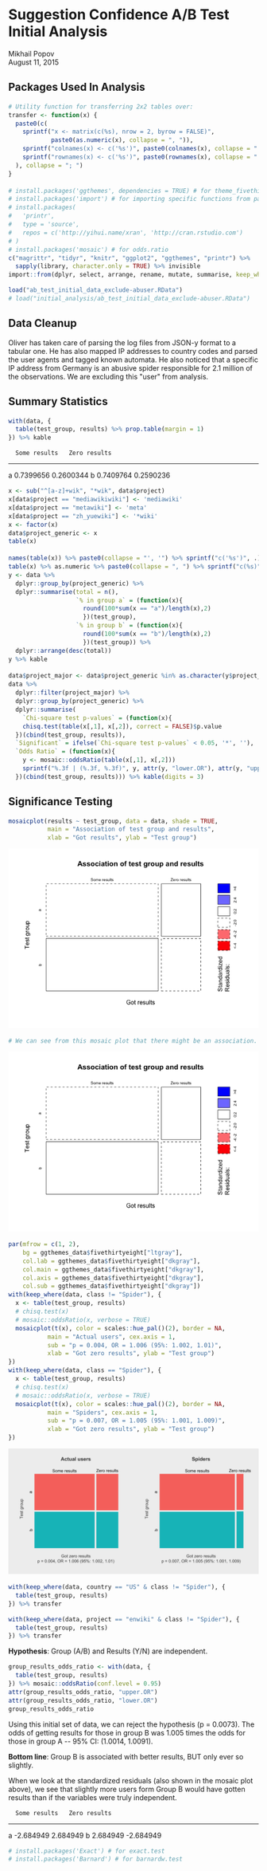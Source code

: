 # Suggestion Confidence A/B Test Initial Analysis
Mikhail Popov  
August 11, 2015  

## Packages Used In Analysis


```r
# Utility function for transferring 2x2 tables over:
transfer <- function(x) {
  paste0(c(
    sprintf("x <- matrix(c(%s), nrow = 2, byrow = FALSE)",
            paste0(as.numeric(x), collapse = ", ")),
    sprintf("colnames(x) <- c('%s')", paste0(colnames(x), collapse = "', '")),
    sprintf("rownames(x) <- c('%s')", paste0(rownames(x), collapse = "', '"))
  ), collapse = "; ")
}

# install.packages('ggthemes', dependencies = TRUE) # for theme_fivethirtyeight
# install.packages('import') # for importing specific functions from packages
# install.packages(
#   'printr',
#   type = 'source',
#   repos = c('http://yihui.name/xran', 'http://cran.rstudio.com')
# )
# install.packages('mosaic') # for odds.ratio
c("magrittr", "tidyr", "knitr", "ggplot2", "ggthemes", "printr") %>%
  sapply(library, character.only = TRUE) %>% invisible
import::from(dplyr, select, arrange, rename, mutate, summarise, keep_where = filter)
```


```r
load("ab_test_initial_data_exclude-abuser.RData")
# load("initial_analysis/ab_test_initial_data_exclude-abuser.RData")
```

## Data Cleanup

Oliver has taken care of parsing the log files from JSON-y format to a tabular one. He has also mapped IP addresses to country codes and parsed the user agents and tagged known automata. He also noticed that a specific IP address from Germany is an abusive spider responsible for 2.1 million of the observations. We are excluding this "user" from analysis.

## Summary Statistics


```r
with(data, {
  table(test_group, results) %>% prop.table(margin = 1)
}) %>% kable
```

      Some results   Zero results
---  -------------  -------------
a        0.7399656      0.2600344
b        0.7409764      0.2590236


```r
x <- sub("^[a-z]+wik", "*wik", data$project)
x[data$project == "mediawikiwiki"] <- 'mediawiki'
x[data$project == "metawiki"] <- 'meta'
x[data$project == "zh_yuewiki"] <- '*wiki'
x <- factor(x)
data$project_generic <- x
table(x)

names(table(x)) %>% paste0(collapse = "', '") %>% sprintf("c('%s')", .)
table(x) %>% as.numeric %>% paste0(collapse = ", ") %>% sprintf("c(%s)", .)
y <- data %>%
  dplyr::group_by(project_generic) %>%
  dplyr::summarise(total = n(),
                   `% in group a` = (function(x){
                     round(100*sum(x == "a")/length(x),2)
                     })(test_group),
                   `% in group b` = (function(x){
                     round(100*sum(x == "b")/length(x),2)
                     })(test_group)) %>%
  dplyr::arrange(desc(total))
y %>% kable

data$project_major <- data$project_generic %in% as.character(y$project_generic[y$total > 600])
data %>%
  dplyr::filter(project_major) %>%
  dplyr::group_by(project_generic) %>%
  dplyr::summarise(
    `Chi-square test p-values` = (function(x){
    chisq.test(table(x[,1], x[,2]), correct = FALSE)$p.value
  })(cbind(test_group, results)),
  `Significant` = ifelse(`Chi-square test p-values` < 0.05, '*', ''),
  `Odds Ratio` = (function(x){
    y <- mosaic::oddsRatio(table(x[,1], x[,2]))
    sprintf("%.3f | (%.3f, %.3f)", y, attr(y, "lower.OR"), attr(y, "upper.OR"))
  })(cbind(test_group, results))) %>% kable(digits = 3)
```

## Significance Testing


```r
mosaicplot(results ~ test_group, data = data, shade = TRUE,
           main = "Association of test group and results",
           xlab = "Got results", ylab = "Test group")
```

![](notebook_files/figure-html/association_mosaic_shade-1.png) 

```r
# We can see from this mosaic plot that there might be an association.
```

![](notebook_files/figure-html/association_mosaic-1.png) 


```r
par(mfrow = c(1, 2),
    bg = ggthemes_data$fivethirtyeight["ltgray"],
    col.lab = ggthemes_data$fivethirtyeight["dkgray"],
    col.main = ggthemes_data$fivethirtyeight["dkgray"],
    col.axis = ggthemes_data$fivethirtyeight["dkgray"],
    col.sub = ggthemes_data$fivethirtyeight["dkgray"])
with(keep_where(data, class != "Spider"), {
  x <- table(test_group, results)
  # chisq.test(x)
  # mosaic::oddsRatio(x, verbose = TRUE)
  mosaicplot(t(x), color = scales::hue_pal()(2), border = NA,
           main = "Actual users", cex.axis = 1,
           sub = "p = 0.004, OR = 1.006 (95%: 1.002, 1.01)",
           xlab = "Got zero results", ylab = "Test group")
})
with(keep_where(data, class == "Spider"), {
  x <- table(test_group, results)
  # chisq.test(x)
  # mosaic::oddsRatio(x, verbose = TRUE)
  mosaicplot(t(x), color = scales::hue_pal()(2), border = NA,
           main = "Spiders", cex.axis = 1,
           sub = "p = 0.007, OR = 1.005 (95%: 1.001, 1.009)",
           xlab = "Got zero results", ylab = "Test group")
})
```

![](notebook_files/figure-html/association_mosaic_by_class-1.png) 



```r
with(keep_where(data, country == "US" & class != "Spider"), {
  table(test_group, results)
}) %>% transfer
```


```r
with(keep_where(data, project == "enwiki" & class != "Spider"), {
  table(test_group, results)
}) %>% transfer
```

**Hypothesis**: Group (A/B) and Results (Y/N) are independent.


```r
group_results_odds_ratio <- with(data, {
  table(test_group, results)
}) %>% mosaic::oddsRatio(conf.level = 0.95)
attr(group_results_odds_ratio, "upper.OR")
attr(group_results_odds_ratio, "lower.OR")
group_results_odds_ratio
```

Using this initial set of data, we can reject the hypothesis (p = 0.0073). The odds of getting results for those in group B was 1.005 times the odds for those in group A -- 95% CI: (1.0014, 1.0091).

**Bottom line**: Group B is associated with better results, BUT only ever so slightly.

When we look at the standardized residuals (also shown in the mosaic plot above), we see that slightly more users form Group B would have gotten results than if the variables were truly independent.


      Some results   Zero results
---  -------------  -------------
a        -2.684949       2.684949
b         2.684949      -2.684949


```r
# install.packages('Exact') # for exact.test
# install.packages('Barnard') # for barnardw.test
```
